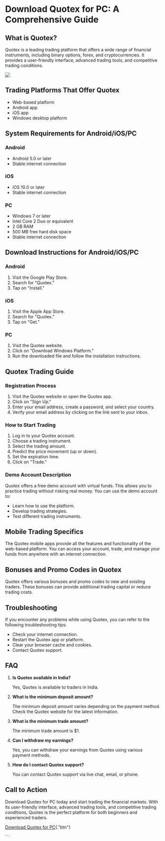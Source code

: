 # Download Quotex for PC: A Comprehensive Guide

## What is Quotex?

Quotex is a leading trading platform that offers a wide range of
financial instruments, including binary options, forex, and
cryptocurrencies. It provides a user-friendly interface, advanced
trading tools, and competitive trading conditions.

[![](https://static.quotex.io/files/10_en/300_250.jpg)](https://traff.sbs/brokerqxlid)

## Trading Platforms That Offer Quotex

-   Web-based platform
-   Android app
-   iOS app
-   Windows desktop platform

## System Requirements for Android/iOS/PC

### Android

-   Android 5.0 or later
-   Stable internet connection

### iOS

-   iOS 10.0 or later
-   Stable internet connection

### PC

-   Windows 7 or later
-   Intel Core 2 Duo or equivalent
-   2 GB RAM
-   500 MB free hard disk space
-   Stable internet connection

## Download Instructions for Android/iOS/PC

### Android

1.  Visit the Google Play Store.
2.  Search for "Quotex."
3.  Tap on "Install."

### iOS

1.  Visit the Apple App Store.
2.  Search for "Quotex."
3.  Tap on "Get."

### PC

1.  Visit the Quotex website.
2.  Click on "Download Windows Platform."
3.  Run the downloaded file and follow the installation instructions.

## Quotex Trading Guide

### Registration Process

1.  Visit the Quotex website or open the Quotex app.
2.  Click on "Sign Up."
3.  Enter your email address, create a password, and select your
    country.
4.  Verify your email address by clicking on the link sent to your
    inbox.

### How to Start Trading

1.  Log in to your Quotex account.
2.  Choose a trading instrument.
3.  Select the trading amount.
4.  Predict the price movement (up or down).
5.  Set the expiration time.
6.  Click on "Trade."

### Demo Account Description

Quotex offers a free demo account with virtual funds. This allows you to
practice trading without risking real money. You can use the demo
account to:

-   Learn how to use the platform.
-   Develop trading strategies.
-   Test different trading instruments.

## Mobile Trading Specifics

The Quotex mobile apps provide all the features and functionality of the
web-based platform. You can access your account, trade, and manage your
funds from anywhere with an internet connection.

## Bonuses and Promo Codes in Quotex

Quotex offers various bonuses and promo codes to new and existing
traders. These bonuses can provide additional trading capital or reduce
trading costs.

## Troubleshooting

If you encounter any problems while using Quotex, you can refer to the
following troubleshooting tips:

-   Check your internet connection.
-   Restart the Quotex app or platform.
-   Clear your browser cache and cookies.
-   Contact Quotex support.

## FAQ

1.  **Is Quotex available in India?**

    Yes, Quotex is available to traders in India.

2.  **What is the minimum deposit amount?**

    The minimum deposit amount varies depending on the payment method.
    Check the Quotex website for the latest information.

3.  **What is the minimum trade amount?**

    The minimum trade amount is \$1.

4.  **Can I withdraw my earnings?**

    Yes, you can withdraw your earnings from Quotex using various
    payment methods.

5.  **How do I contact Quotex support?**

    You can contact Quotex support via live chat, email, or phone.

## Call to Action

Download Quotex for PC today and start trading the financial markets.
With its user-friendly interface, advanced trading tools, and
competitive trading conditions, Quotex is the perfect platform for both
beginners and experienced traders.

[Download Quotex for
PC](\%22https://traff.sbs/quotexonelink\%22){."btn"}

\`\`\`

